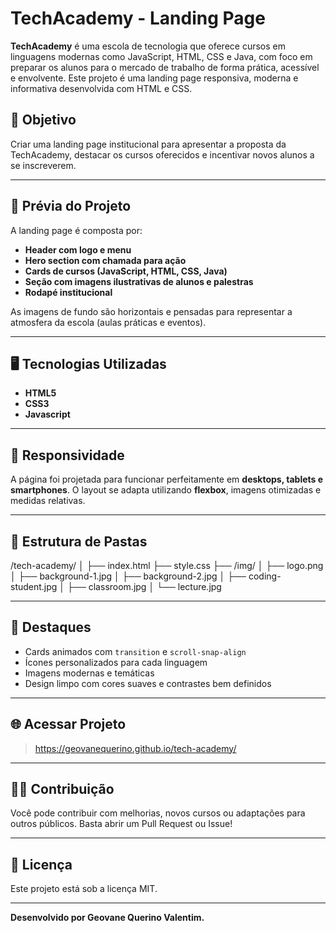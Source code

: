 # TechAcademy - Landing Page


**TechAcademy** é uma escola de tecnologia que oferece cursos em linguagens modernas como JavaScript, HTML, CSS e Java, com foco em preparar os alunos para o mercado de trabalho de forma prática, acessível e envolvente. Este projeto é uma landing page responsiva, moderna e informativa desenvolvida com HTML e CSS.

## 🎯 Objetivo

Criar uma landing page institucional para apresentar a proposta da TechAcademy, destacar os cursos oferecidos e incentivar novos alunos a se inscreverem.

---

## 📸 Prévia do Projeto

A landing page é composta por:

- **Header com logo e menu**
- **Hero section com chamada para ação**
- **Cards de cursos (JavaScript, HTML, CSS, Java)**
- **Seção com imagens ilustrativas de alunos e palestras**
- **Rodapé institucional**

As imagens de fundo são horizontais e pensadas para representar a atmosfera da escola (aulas práticas e eventos).

---

## 🖥️ Tecnologias Utilizadas

- **HTML5**
- **CSS3**
- **Javascript** 

---

## 📱 Responsividade

A página foi projetada para funcionar perfeitamente em **desktops, tablets e smartphones**. O layout se adapta utilizando **flexbox**, imagens otimizadas e medidas relativas.

---

## 📁 Estrutura de Pastas
/tech-academy/
│
├── index.html
├── style.css
├── /img/
│ ├── logo.png
│ ├── background-1.jpg
│ ├── background-2.jpg
│ ├── coding-student.jpg
│ ├── classroom.jpg
│ └── lecture.jpg


---

## 📌 Destaques

- Cards animados com `transition` e `scroll-snap-align`
- Ícones personalizados para cada linguagem
- Imagens modernas e temáticas
- Design limpo com cores suaves e contrastes bem definidos

---

## 🌐 Acessar Projeto

> https://geovanequerino.github.io/tech-academy/

---

## 🙋‍♂️ Contribuição

Você pode contribuir com melhorias, novos cursos ou adaptações para outros públicos. Basta abrir um Pull Request ou Issue!

---

## 📄 Licença

Este projeto está sob a licença MIT.

---

**Desenvolvido por Geovane Querino Valentim.**

